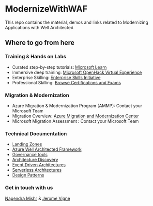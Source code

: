 # ModernizeWithWAF
This repo contains the material, demos and links related to Modernizing Applications with Well Architected.

## Where to go from here

### Training & Hands on Labs

- Curated step-by-step tutorials: [Microsoft Learn](https://docs.microsoft.com/en-us/learn/) 
- Immersive deep training: [Microsoft OpenHack Virtual Experience](https://www.microsoft.com/en-us/openhack/?wt.mc_id=AID3019526_QSG_EML_498535)
- Enterprise Skilling: [Enterprise Skills Initiative](https://esi.microsoft.com/landing)
- Professional Skilling: [Browse Certifications and Exams](https://docs.microsoft.com/en-us/learn/certifications/browse/)

### Migration & Modernization
- Azure Migration & Modernization Program (AMMP):  Contact your Microsoft Team
- Migration Overview: [Azure Migration and Modernization Center](https://azure.microsoft.com/en-us/migration/#overview)
- Microsoft Migration Assessment :  Contact your Microsoft Team

### Technical Documentation
- [Landing Zones](https://docs.microsoft.com/en-us/azure/cloud-adoption-framework/ready/landing-zone/)
- [Azure Well Architected Framework](https://docs.microsoft.com/en-us/azure/architecture/framework/)
- [Governance tools](https://docs.microsoft.com/en-us/azure/governance/)
- [Architecture Discovery](https://docs.microsoft.com/en-us/azure/architecture/browse/)
- [Event Driven Architectures](https://docs.microsoft.com/en-us/azure/architecture/guide/architecture-styles/event-driven)
- [Serverless Architectures](https://docs.microsoft.com/en-us/azure/architecture/serverless-quest/reference-architectures)
- [Design Patterns](https://docs.microsoft.com/en-us/azure/architecture/patterns/)


### Get in touch with us

[Nagendra Mishr](mailto:nagendra.mishr@microsoft.com) & [Jerome Vigne](mailto:jerome.vigne@micrsoft.com)
